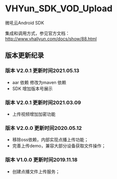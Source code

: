 # VHYun_SDK_VOD_Upload
微吼云Android SDK

集成和调用方式，参见官方文档：<http://www.vhallyun.com/docs/show/88.html>

## 版本更新纪录


### 版本 V2.0.1 更新时间2021.05.13
* aar 依赖 修改为maven 依赖
* SDK 增加版本号展示



### 版本 V2.0.1 更新时间2021.03.09
* 上传视频增加加密功能


### 版本 V2.0.0 更新时间2020.05.12
* 移除oss依赖，内部实现点播上传功能；
* 完善上传demo，兼容大部分设备获取文件操作；

### 版本 V1.0.0 更新时间2019.11.18
* 创建点播文件上传服务；